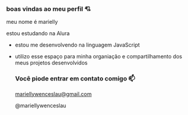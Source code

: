 ### boas vindas ao meu perfil 💘

meu nome é marielly 

estou estudando na Alura 
- estou me desenvolvendo na linguagem JavaScript
- utilizo esse espaço para minha organiação e compartilhamento dos meus projetos desenvolvidos

  ### Você piode entrar em contato comigo 📫

  mariellywenceslau@gmail.com

  @mariellywenceslau

  
